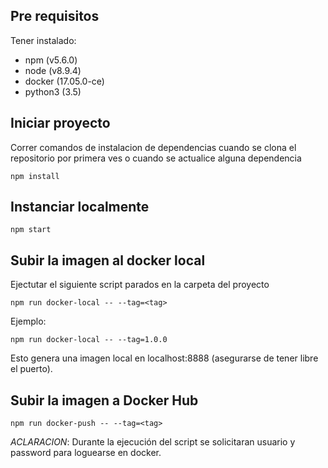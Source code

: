 
 
## Pre requisitos 

Tener instalado:
- npm (v5.6.0)
- node (v8.9.4)
- docker (17.05.0-ce)
- python3 (3.5)

## Iniciar proyecto

Correr comandos de instalacion de dependencias cuando se clona el repositorio por primera ves o cuando se actualice alguna dependencia

	npm install
	
## Instanciar localmente

	npm start

  
## Subir la imagen al docker local

Ejectutar el siguiente script parados en la carpeta del proyecto
 
	npm run docker-local -- --tag=<tag>

Ejemplo: 
		
	npm run docker-local -- --tag=1.0.0

Esto genera una imagen local en localhost:8888 (asegurarse de tener libre el puerto). 

## Subir la imagen a Docker Hub

	npm run docker-push -- --tag=<tag>


*ACLARACION*: Durante la ejecución del script se solicitaran usuario y password para loguearse en docker.



        
        

		

